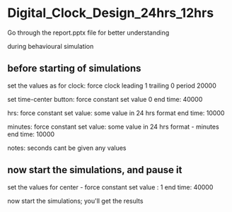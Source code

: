 # Digital_Clock_Design_24hrs_12hrs
Go through the report.pptx file for better understanding

during behavioural simulation

before starting of simulations
------------------------------
set the values as for
clock: force clock 
leading 1
trailing 0
period 20000

set time-center button: force  constant
set value 0
end time: 40000

hrs: force constant 
set value: some value in 24 hrs format
end time: 10000


minutes: force constant 
set value: some value in 24 hrs format - minutes
end time: 10000

notes: seconds cant be given any values

now start the simulations, and pause it 
---------------------------------------
set the values for 
center - force constant
set value : 1
end time: 40000

now start the simulations; you'll get the results
